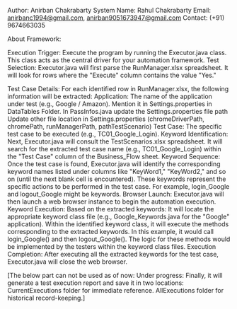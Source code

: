 Author: Anirban Chakrabarty
System Name: Rahul Chakrabarty
Email: anirbanc1994@gmail.com, anirban9051673947@gmail.com
Contact: (+91) 9674663035

About Framework:

Execution Trigger: Execute the program by running the Executor.java class. This class acts as the central driver for your automation framework.
Test Selection: Executor.java will first parse the RunManager.xlsx spreadsheet. It will look for rows where the "Execute" column contains the value "Yes."

Test Case Details: For each identified row in RunManager.xlsx, the following information will be extracted:
Application: The name of the application under test (e.g., Google / Amazon). Mention it in Settings.properties in DataTables Folder.
In PassInfos.java update the Settings.properties file path
Update other file location in Settings.properties (chromeDriverPath, chromePath, runManagerPath, pathTestScenario)
Test Case: The specific test case to be executed (e.g., TC01_Google_Login).
Keyword Identification: Next, Executor.java will consult the TestScenarios.xlsx spreadsheet. It will search for the extracted test case name (e.g., TC01_Google_Login) within the "Test Case" column of the Business_Flow sheet.
Keyword Sequence: Once the test case is found, Executor.java will identify the corresponding keyword names listed under columns like "KeyWord1," "KeyWord2," and so on (until the next blank cell is encountered). These keywords represent the specific actions to be performed in the test case. For example, login_Google and logout_Google might be keywords.
Browser Launch: Executor.java will then launch a web browser instance to begin the automation execution.
Keyword Execution: Based on the extracted keywords:
It will locate the appropriate keyword class file (e.g., Google_Keywords.java for the "Google" application).
Within the identified keyword class, it will execute the methods corresponding to the extracted keywords. In this example, it would call login_Google() and then logout_Google(). The logic for these methods would be implemented by the testers within the keyword class files.
Execution Completion:
After executing all the extracted keywords for the test case, Executor.java will close the web browser.

[The below part can not be used as of now: Under progress: 
Finally, it will generate a test execution report and save it in two locations:
CurrentExecutions folder for immediate reference.
AllExecutions folder for historical record-keeping.]
